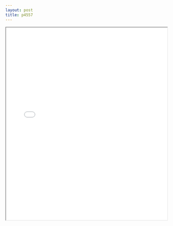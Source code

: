 ```yaml
---
layout: post
title: p4557
---
```


<div class="pdf-container">
<iframe src="/ea/assets/pdfs/misc/p4557.pdf" height="600" width="100%" allowFullScreen="true"></iframe>
</div>

